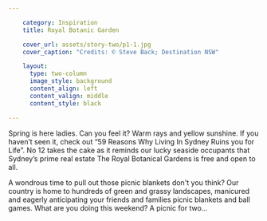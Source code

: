 ```yaml
---

    category: Inspiration
    title: Royal Botanic Garden

    cover_url: assets/story-two/p1-1.jpg
    cover_caption: "Credits: © Steve Back; Destination NSW"

    layout:
      type: two-column
      image_style: background
      content_align: left
      content_valign: middle
      content_style: black

---
```


Spring is here ladies. Can you feel it? Warm rays and yellow sunshine. If you haven’t seen it, check out “59 Reasons Why Living In Sydney Ruins you for Life”. No 12 takes the cake as it reminds our lucky seaside occupants that Sydney’s prime real estate The Royal Botanical Gardens is free and open to all. 

A wondrous time to pull out those picnic blankets don't you think? Our country is home to hundreds of green and grassy landscapes, manicured and eagerly anticipating your friends and families picnic blankets and ball games. What are you doing this weekend? A picnic for two...
